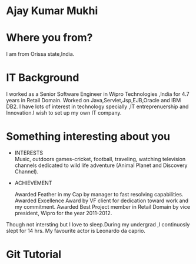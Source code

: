 # Ajay Kumar Mukhi


# Where you from?
I am from Orissa state,India.

# IT Background
I worked as a Senior Software Engineer in Wipro Technologies ,India for 4.7 years in Retail Domain.
Worked on Java,Servlet,Jsp,EJB,Oracle and IBM DB2.
I have lots of interest in technology specially ,IT entreprenuership and Innovation.I wish to set up my own IT company.

# Something interesting about you
* INTERESTS                                
   Music, outdoors games-cricket, football, traveling, watching television channels 
   dedicated to wild life adventure (Animal Planet and Discovery Channel).
   
* ACHIEVEMENT

   Awarded Feather in my Cap by manager to fast resolving capabilities.
   Awarded Excellence Award by VF client for dedication toward work and my commitment. 
   Awarded Best Project member in Retail Domain by vice president, Wipro for the year 2011-2012.

Though not intersting but I love to sleep.During my undergrad ,I continuosly slept for 14 hrs.
My favourite actor is Leonardo da caprio.

# Git Tutorial

